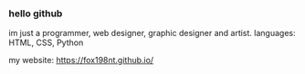 ### hello github
im just a programmer, web designer, graphic designer and artist. 
languages: HTML, CSS, Python

my website: https://fox198nt.github.io/
